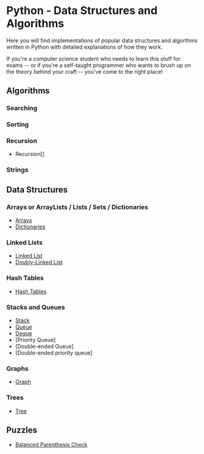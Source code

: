 # Python - Data Structures and Algorithms

Here you will find implementations of popular data structures and algorthms written in Python with detailed explanations of how they work.

If you're a computer science student who needs to learn this stuff for exams -- or if you're a self-taught programmer who wants to brush up on the theory behind your craft -- you've come to the right place!

## Algorithms

### Searching

### Sorting

### Recursion
 - Recursion[]

### Strings

## Data Structures

### Arrays or ArrayLists / Lists / Sets / Dictionaries
- [Arrays](Array)
- [Dictionaries](Dictionary)

### Linked Lists
- [Linked List](Linked%20List) 
- [Doubly-Linked List](Doubly-Linked%20List)

### Hash Tables
- [Hash Tables](Hash%20Table)

### Stacks and Queues
- [Stack](Stack)
- [Queue](Queue)
- [Deque](Deque)
- [Priority Queue]
- [Double-ended Queue]
- [Double-ended priority queue]

### Graphs
- [Graph](Graphs)

### Trees
- [Tree](Trees)

## Puzzles
- [Balanced Parenthesis Check](Balanced%20Parenthesis%20Check)